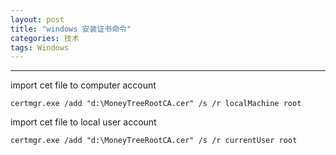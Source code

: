 ```yaml
---
layout: post
title: "windows 安装证书命令"
categories: 技术
tags: Windows
---
```



---

import cet file to computer account

	certmgr.exe /add "d:\MoneyTreeRootCA.cer" /s /r localMachine root

import cet file to local user account

	certmgr.exe /add "d:\MoneyTreeRootCA.cer" /s /r currentUser root
